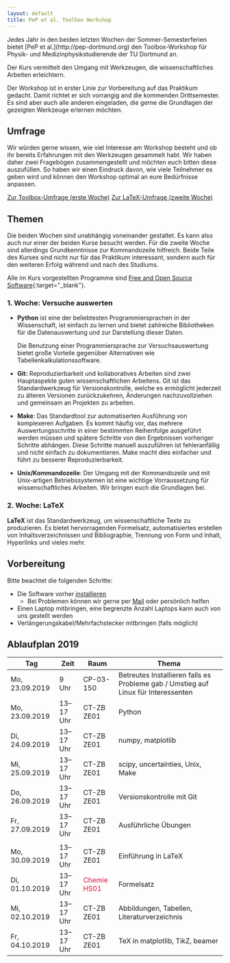 ```yaml
---
layout: default
title: PeP et al. Toolbox Workshop
---
```


<p class="lead" markdown="1">
Jedes Jahr in den beiden letzten Wochen der Sommer-Semesterferien bietet [PeP et al.](http://pep-dortmund.org) den Toolbox-Workshop für Physik- und Medizinphysikstudierende der TU Dortmund an.
</p>

Der Kurs vermittelt den Umgang mit Werkzeugen, die wissenschaftliches Arbeiten erleichtern.

Der Workshop ist in erster Linie zur Vorbereitung auf das Praktikum gedacht.
Damit richtet er sich vorrangig and die kommenden Drittsemester.
Es sind aber auch alle anderen eingeladen, die gerne die Grundlagen der gezeigten Werkzeuge erlernen möchten.

## Umfrage

Wir würden gerne wissen, wie viel Interesse am Workshop besteht und ob ihr bereits Erfahrungen mit den Werkzeugen gesammelt habt.
Wir haben daher zwei Fragebögen zusammengestellt und möchten euch bitten diese auszufüllen.
So haben wir einen Eindruck davon, wie viele Teilnehmer es geben wird und können den Workshop optimal an eure Bedürfnisse anpassen.

<div class="text-center mb-3">
<a target="_blank" role="button" class="btn btn-primary" href="https://docs.google.com/forms/d/e/1FAIpQLScEiJAjZ15GwU1AlUHxKDMy1EVIZyJLLSalU44yJ5okiLycGQ/viewform">Zur Toolbox-Umfrage (erste Woche)</a>
<a target="_blank" role="button" class="btn btn-primary" href="https://docs.google.com/forms/d/e/1FAIpQLScqaghd0MRwaSJRCZTTSN1_hFqM0SZqVhLAQ27XtKj0MsbDCA/viewform">Zur LaTeX-Umfrage (zweite Woche)</a>
</div>

<!-- ## Feedback 2019

Wir würden gerne Feedback von euch sammeln, um den Workshop beim nächsten Mal verbessern zu können.
Füllt bitte den Feedback-Bogen (ggf. auch mehrmals) aus.

<div class="text-center">
<a type="button" class="btn btn-primary" href="https://docs.google.com/forms/d/e/1FAIpQLSc5dYL7wM42coOvVd2aXZqs47foXydzhmRgow2M2cCngc6hXQ/viewform">Zum Toolbox-Feedback (erste Woche)</a>
<a type="button" class="btn btn-primary" href="https://docs.google.com/forms/d/e/1FAIpQLSdFGdAdXCpa9KmN0R17I5qEWwlSS7t4UDjZOzcZugsAeoGaVg/viewform">Zum LaTeX-Feedback (zweite Woche)</a>
</div> -->


## Themen

Die beiden Wochen sind unabhängig voneinander gestaltet.
Es kann also auch nur einer der beiden Kurse besucht werden.
Für die zweite Woche sind allerdings Grundkenntnisse zur Kommandozeile hilfreich.
Beide Teile des Kurses sind nicht nur für das Praktikum interessant, sondern auch für den weiteren Erfolg während und nach des Studiums.

Alle im Kurs vorgestellten Programme sind [Free and Open Source Software](https://en.wikipedia.org/wiki/Free_and_open-source_software){:target="_blank"}.


### 1. Woche: Versuche auswerten

* **Python** ist eine der beliebtesten Programmiersprachen in der Wissenschaft, ist einfach zu lernen und bietet zahlreiche Bibliotheken für die Datenauswertung und zur Darstellung dieser Daten.

  Die Benutzung einer Programmiersprache zur Versuchsauswertung bietet große Vorteile gegenüber Alternativen wie Tabellenkalkulationssoftware.

* **Git:** Reproduzierbarkeit und kollaboratives Arbeiten sind zwei Hauptaspekte guten wissenschaftlichen Arbeitens.
  Git ist das Standardwerkzeug für Versionskontrolle, welche es ermöglicht jederzeit zu älteren Versionen zurückzukehren, Änderungen nachzuvollziehen und gemeinsam an Projekten zu arbeiten.

* **Make**: Das Standardtool zur automatiserten Ausführung von komplexeren Aufgaben.
  Es kommt häufig vor, das mehrere Auswertungsschritte in einer bestimmten Reihenfolge ausgeführt werden müssen und spätere Schritte von den Ergebnissen vorheriger Schritte abhängen. Diese Schritte manuell auszuführen ist fehleranfällig und nicht einfach zu dokumentieren. Make macht dies einfacher und führt zu besserer Reproduzierbarkeit.

* **Unix/Kommandozeile**: Der Umgang mit der Kommandozeile und mit Unix-artigen Betriebssystemen ist eine wichtige Vorraussetzung für wissenschaftliches Arbeiten. Wir bringen euch die Grundlagen bei.


### 2. Woche: LaTeX

**LaTeX** ist das Standardwerkzeug, um wissenschaftliche Texte zu produzieren.
Es bietet hervorragenden Formelsatz, automatisiertes erstellen von Inhaltsverzeichnissen und Bibliographie, Trennung von Form und Inhalt, Hyperlinks und vieles mehr.

## Vorbereitung

Bitte beachtet die folgenden Schritte:

- Die Software vorher [installieren](/install)
    - Bei Problemen können wir gerne per [Mail](about.html) oder persönlich helfen
- Einen Laptop mitbringen, eine begrenzte Anzahl Laptops kann auch von uns gestellt werden
- Verlängerungskabel/Mehrfachstecker mitbringen (falls möglich)

<!-- - Bei Interesse am betreuten Installieren am Freitag eine kurze [Mail](mailto:toolbox-pep-dortmund@googlegroups.com) an uns mit dem Grund der Teilnahme:
    - Programme Installieren: Windows/Mac/Linux
    - Dualboot -->


## Ablaufplan 2019

<table class="table table-hover">
<thead>
  <tr>
  <th>Tag</th>
  <th>Zeit</th>
  <th>Raum</th>
  <th>Thema</th>
  </tr>
</thead>
<tbody>
<!--  <tr>
  <td><span style="color:crimson"> Fr, 20.09.2019</span></td>
  <td><span style="color:crimson"> 10:15 Uhr</span></td>
  <td><span style="color:crimson"> CP-03-150</span></td>
  <td><span style="color:crimson"> Betreutes Installieren sämtlicher Programme / Umstieg auf Linux für Interessenten</span></td>
  </tr> -->
  <tr>
  <td>Mo, 23.09.2019</td>
  <td>9 Uhr</td>
  <td>CP-03-150</td>
  <td>Betreutes Installieren falls es Probleme gab / Umstieg auf Linux für Interessenten</td>
  </tr>
  <tr>
  <td>Mo, 23.09.2019</td>
  <td>13–17 Uhr</td>
  <td>CT-ZB ZE01</td>
  <td>Python</td>
  </tr>
  <tr>
  <td>Di, 24.09.2019</td>
  <td>13–17 Uhr</td>
  <td>CT-ZB ZE01</td>
  <td>numpy, matplotlib</td>
  </tr>
  <tr>
  <td>Mi, 25.09.2019</td>
  <td>13–17 Uhr</td>
  <td>CT-ZB ZE01</td>
  <td>scipy, uncertainties, Unix, Make</td>
  </tr>
  <tr>
  <td>Do, 26.09.2019</td>
  <td>13–17 Uhr</td>
  <td>CT-ZB ZE01</td>
  <td>Versionskontrolle mit Git</td>
  </tr>
  <tr>
  <td>Fr, 27.09.2019</td>
  <td>13–17 Uhr</td>
  <td>CT-ZB ZE01</td>
  <td>Ausführliche Übungen</td>
  </tr>
  <tr>
  <td></td>
  <td></td>
  <td></td>
  <td></td>
  </tr>
  <tr>
  <td>Mo, 30.09.2019</td>
  <td>13–17 Uhr</td>
  <td>CT-ZB ZE01</td>
  <td>Einführung in LaTeX</td>
  </tr>
  <tr>
  <td>Di, 01.10.2019</td>
  <td>13–17 Uhr</td>
  <td><span style="color:crimson"> Chemie HS01 </span></td>
  <td>Formelsatz</td>
  </tr>
  <tr>
  <td>Mi, 02.10.2019</td>
  <td>13–17 Uhr</td>
  <td>CT-ZB ZE01</td>
  <td>Abbildungen, Tabellen, Literaturverzeichnis</td>
  </tr>
  <tr>
  <td>Fr, 04.10.2019</td>
  <td>13–17 Uhr</td>
  <td>CT-ZB ZE01</td>
  <td>TeX in matplotlib, TikZ, beamer</td>
  </tr>
</tbody>
</table>
